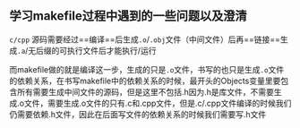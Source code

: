 ## 学习makefile过程中遇到的一些问题以及澄清

`c/cpp` 源码需要经过==编译==后生成`.o`/`.obj`文件（中间文件）后再==链接==生成`.a`/无后缀的可执行文件后才能执行/运行

而makefile做的就是编译这一步，生成的只是`.o`文件，书写的也只是生成`.o`文件的依赖关系，在书写makefile中的依赖关系的时候，最开头的Objects变量里要包含所有需要生成中间文件的源码，但是这里不包括.h因为.h是库文件，不需要生成.o文件，需要生成.o文件的只有.c和.cpp文件，但是.c/.cpp文件编译的时候我们仍需要依赖.h文件，因此在后面写文件的依赖关系的时候我们需要写.h文件

